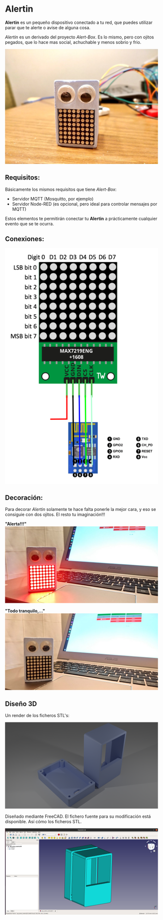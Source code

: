# Alertin

**Alertin** es un pequeño dispositivo conectado a tu red, que puedes utilizar parar que te alerte o avise de alguna cosa.

*Alertin* es un derivado del proyecto *Alert-Box*. Es lo mismo, pero con ojitos pegados, que lo hace mas social, achuchable y menos sobrio y frio.

![Alertin](./imagenes/Alertin.jpg)

## Requisitos:

Básicamente los mismos requisitos que tiene *Alert-Box*:

- Servidor MQTT (Mosquitto, por ejemplo)
- Servidor Node-RED (es opcional, pero ideal para controlar mensajes por MQTT)

Estos elementos te permitirán conectar tu **Alertin** a prácticamente cualquier evento que se te ocurra.

## Conexiones:

![conexiones](./imagenes/conexiones_esp8266_matrix.png)

## Decoración:

Para decorar *Alertin* solamente te hace falta ponerle la mejor cara, y eso se consiguie con dos ojitos. El resto tu imaginación!!!

**"Alerta!!!"**
![Alertin](./imagenes/alertin_ON.jpg)

**"Todo tranquilo,..."**
![Alertin](./imagenes/alertin_OFF.jpg)


## Diseño 3D

Un render de los ficheros STL's:

![render](./imagenes/render_caja.png)

Diseñado mediante FreeCAD. El fichero fuente para su modificación está disponible. Así cómo los ficheros STL.

![freecad](./imagenes/2020-11-02_23-16.png)
